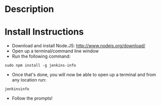 Description
===========



Install Instructions
====================

* Download and install Node.JS: http://www.nodejs.org/download/
* Open up a terminal/command line window
* Run the following command:
```
sudo npm install -g jenkins-info
```

* Once that's done, you will now be able to open up a terminal and from any location run:

```
jenkinsinfo
```

* Follow the prompts!



